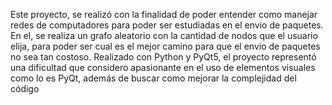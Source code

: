 Este proyecto, se realizó con la finalidad de poder entender como manejar redes de computadores para poder ser estudiadas en el envio de paquetes.
En el, se realiza un grafo aleatorio con la cantidad de nodos que el usuario elija, para poder ser cual es el mejor camino para que el envio de paquetes no sea tan costoso.
Realizado con Python y PyQt5, el proyecto representó una dificultad que considero apasionante en el uso de elementos visuales como lo es PyQt, además de buscar como mejorar la complejidad del código
